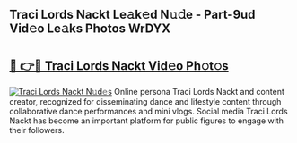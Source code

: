 ## Traci Lords Nackt Le𝚊k𝚎d N𝚞𝚍e - Part-9ud Vid𝚎o Le𝚊ks Photos WrDYX

# <h2><a href="http://fbadaxn.evod.top/?m=Traci+Lords+Nackt">🔗 👉🔴 Traci Lords Nackt Vid𝚎o Ph𝚘t𝚘s</a></h2>

[![Traci Lords Nackt N𝚞d𝚎s](https://i.imgur.com/8V9OHl7.gif)](http://fbadaxn.evod.top/?m=Traci+Lords+Nackt)
Online persona Traci Lords Nackt and content creator, recognized for disseminating dance and lifestyle content through collaborative dance performances and mini vlogs. Social media Traci Lords Nackt has become an important platform for public figures to engage with their followers. 
